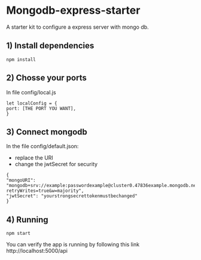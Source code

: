 # Mongodb-express-starter

A starter kit to configure a express server with mongo db.

## 1) Install dependencies

```
npm install
```

## 2) Chosse your ports

In file config/local.js
```
let localConfig = {
port: [THE PORT YOU WANT],
}
```

## 3) Connect mongodb

In the file config/default.json:

-   replace the URI
-   change the jwtSecret for security

```
{
"mongoURI": "mongodb+srv://example:passwordexample@cluster0.47836example.mongodb.net/myFirstDatabase?retryWrites=true&w=majority",
"jwtSecret": "yourstrongsecrettokenmustbechanged"
}
```

## 4) Running

```
npm start
```
You can verify the app is running by following this link http://localhost:5000/api
